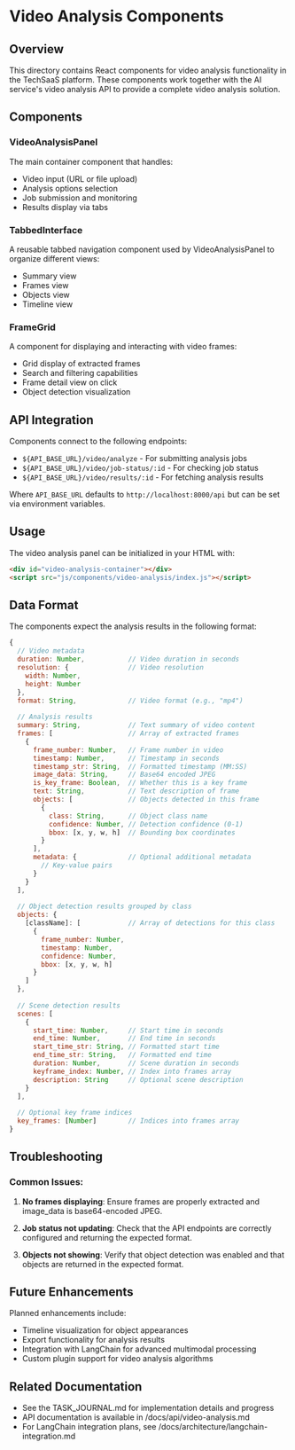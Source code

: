 # Video Analysis Components

## Overview

This directory contains React components for video analysis functionality in the TechSaaS platform. These components work together with the AI service's video analysis API to provide a complete video analysis solution.

## Components

### VideoAnalysisPanel

The main container component that handles:
- Video input (URL or file upload)
- Analysis options selection
- Job submission and monitoring
- Results display via tabs

### TabbedInterface

A reusable tabbed navigation component used by VideoAnalysisPanel to organize different views:
- Summary view
- Frames view
- Objects view
- Timeline view

### FrameGrid

A component for displaying and interacting with video frames:
- Grid display of extracted frames
- Search and filtering capabilities
- Frame detail view on click
- Object detection visualization

## API Integration

Components connect to the following endpoints:
- `${API_BASE_URL}/video/analyze` - For submitting analysis jobs
- `${API_BASE_URL}/video/job-status/:id` - For checking job status
- `${API_BASE_URL}/video/results/:id` - For fetching analysis results

Where `API_BASE_URL` defaults to `http://localhost:8000/api` but can be set via environment variables.

## Usage

The video analysis panel can be initialized in your HTML with:

```html
<div id="video-analysis-container"></div>
<script src="js/components/video-analysis/index.js"></script>
```

## Data Format

The components expect the analysis results in the following format:

```javascript
{
  // Video metadata
  duration: Number,           // Video duration in seconds
  resolution: {               // Video resolution
    width: Number,
    height: Number
  },
  format: String,             // Video format (e.g., "mp4")
  
  // Analysis results
  summary: String,            // Text summary of video content
  frames: [                   // Array of extracted frames
    {
      frame_number: Number,   // Frame number in video
      timestamp: Number,      // Timestamp in seconds
      timestamp_str: String,  // Formatted timestamp (MM:SS)
      image_data: String,     // Base64 encoded JPEG
      is_key_frame: Boolean,  // Whether this is a key frame
      text: String,           // Text description of frame
      objects: [              // Objects detected in this frame
        {
          class: String,      // Object class name
          confidence: Number, // Detection confidence (0-1)
          bbox: [x, y, w, h]  // Bounding box coordinates
        }
      ],
      metadata: {             // Optional additional metadata
        // Key-value pairs
      }
    }
  ],
  
  // Object detection results grouped by class
  objects: {
    [className]: [            // Array of detections for this class
      {
        frame_number: Number,
        timestamp: Number,
        confidence: Number,
        bbox: [x, y, w, h]
      }
    ]
  },
  
  // Scene detection results
  scenes: [
    {
      start_time: Number,     // Start time in seconds
      end_time: Number,       // End time in seconds
      start_time_str: String, // Formatted start time
      end_time_str: String,   // Formatted end time
      duration: Number,       // Scene duration in seconds
      keyframe_index: Number, // Index into frames array
      description: String     // Optional scene description
    }
  ],
  
  // Optional key frame indices
  key_frames: [Number]        // Indices into frames array
}
```

## Troubleshooting

### Common Issues:

1. **No frames displaying**: Ensure frames are properly extracted and image_data is base64-encoded JPEG.

2. **Job status not updating**: Check that the API endpoints are correctly configured and returning the expected format.

3. **Objects not showing**: Verify that object detection was enabled and that objects are returned in the expected format.

## Future Enhancements

Planned enhancements include:
- Timeline visualization for object appearances
- Export functionality for analysis results
- Integration with LangChain for advanced multimodal processing
- Custom plugin support for video analysis algorithms

## Related Documentation

- See the TASK_JOURNAL.md for implementation details and progress
- API documentation is available in /docs/api/video-analysis.md
- For LangChain integration plans, see /docs/architecture/langchain-integration.md
